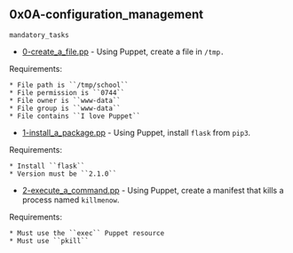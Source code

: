## 0x0A-configuration_management

`mandatory_tasks`

* [0-create_a_file.pp]() - Using Puppet, create a file in ``/tmp.``

Requirements:

    * File path is ``/tmp/school``
    * File permission is ``0744``
    * File owner is ``www-data``
    * File group is ``www-data``
    * File contains ``I love Puppet``

* [1-install_a_package.pp]() - Using Puppet, install ``flask`` from ``pip3``.

Requirements:

    * Install ``flask``
    * Version must be ``2.1.0``

* [2-execute_a_command.pp]() - Using Puppet, create a manifest that kills a process named ``killmenow``.

Requirements:

    * Must use the ``exec`` Puppet resource
    * Must use ``pkill``
